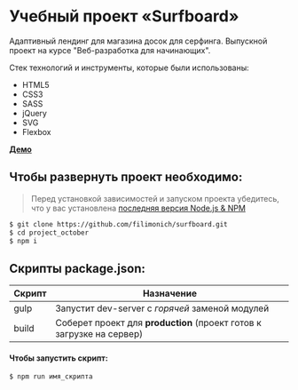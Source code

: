 # Учебный проект «Surfboard»

Адаптивный лендинг для магазина досок для серфинга. Выпускной проект на курсе "Веб-разработка для начинающих".

Стек технологий и инструменты, которые были использованы:

- HTML5
- СSS3
- SASS
- jQuery
- SVG
- Flexbox

[**Демо**](https://filimonich.github.io/surfboard)

## Чтобы развернуть проект необходимо:

> Перед установкой зависимостей и запуском проекта убедитесь, что у вас установлена [последняя версия Node.js & NPM](https://nodejs.org/en/)

```sh
$ git clone https://github.com/filimonich/surfboard.git
$ cd project_october
$ npm i
```

## Скрипты package.json:

| Скрипт | Назначение                                                            |
| ------ | --------------------------------------------------------------------- |
| gulp   | Запустит dev-server с _горячей_ заменой модулей                       |
| build  | Соберет проект для **production** (проект готов к загрузке на сервер) |

#### Чтобы запустить скрипт:

```sh
$ npm run имя_скрипта
```
